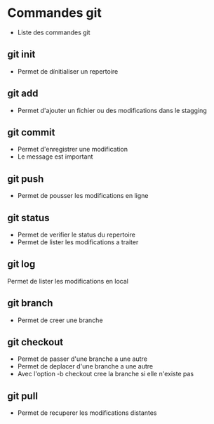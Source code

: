 # Commandes git
- Liste des commandes git

## git init
- Permet de dínitialiser un repertoire

## git add
- Permet d'ajouter un fichier ou des modifications dans le stagging

## git commit
- Permet d'enregistrer une modification
- Le message est important

## git push
- Permet de pousser les modifications en ligne

## git status
- Permet de verifier le status du repertoire
- Permet de lister les modifications a traiter

## git log
Permet de lister les modifications en local

## git branch
- Permet de creer une branche

## git checkout
- Permet de passer d'une branche a une autre
- Permet de deplacer d'une branche a une autre
- Avec l'option -b checkout cree la branche si elle n'existe pas

## git pull
- Permet de recuperer les modifications distantes
